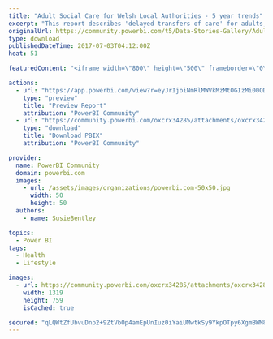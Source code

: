 ```yaml
---
title: "Adult Social Care for Welsh Local Authorities - 5 year trends"
excerpt: "This report describes 'delayed transfers of care' for adults, for all Welsh Local Authorities each month over the last 5 years; highlighting the top"
originalUrl: https://community.powerbi.com/t5/Data-Stories-Gallery/Adult-Social-Care-for-Welsh-Local-Authorities-5-year-trends/m-p/205238
type: download
publishedDateTime: 2017-07-03T04:12:00Z
heat: 51

featuredContent: "<iframe width=\"800\" height=\"500\" frameborder=\"0\" src=\"https://app.powerbi.com/view?r=eyJrIjoiNmRlMWVkMzMtOGIzMi00ODMyLTkxZmEtOTViYmMwYWYwYzBiIiwidCI6IjJmYmQ1NGQwLTc3YTgtNGQyMy1hZTUxLWRiZmY5MTA0ZDY1YyIsImMiOjh9\"></iframe>"

actions:
  - url: "https://app.powerbi.com/view?r=eyJrIjoiNmRlMWVkMzMtOGIzMi00ODMyLTkxZmEtOTViYmMwYWYwYzBiIiwidCI6IjJmYmQ1NGQwLTc3YTgtNGQyMy1hZTUxLWRiZmY5MTA0ZDY1YyIsImMiOjh9"
    type: "preview"
    title: "Preview Report"
    attribution: "PowerBI Community"
  - url: "https://community.powerbi.com/oxcrx34285/attachments/oxcrx34285/DataStoriesGallery/931/2/Wales%20Delayed%20Transfers%20of%20Care.pbix"
    type: "download"
    title: "Download PBIX"
    attribution: "PowerBI Community"

provider:
  name: PowerBI Community
  domain: powerbi.com
  images:
    - url: /assets/images/organizations/powerbi.com-50x50.jpg
      width: 50
      height: 50
  authors:
    - name: SusieBentley

topics:
  - Power BI
tags:
  - Health
  - Lifestyle

images:
  - url: https://community.powerbi.com/oxcrx34285/attachments/oxcrx34285/DataStoriesGallery/931/1/Wales%20Delayed%20Transfers%20of%20Care%20PBI.PNG
    width: 1319
    height: 759
    isCached: true

secured: "qLQWtZfUbvuDnp2+9ZtVbOp4amEpUnIuz0iYaiUMwtkSy9YkpOTpy6XgmBWM8FBnrBddqAW9lKV38/gLRzOzDtXb9NDsu5DPbybhDQzQgy2Z1E0z1bzXCYjmPDTU2NbumTrkDpulECSPUQxzp/ISBqwcg9xg3gUYkLuAbtSauEVaPVaUZI88qQwkp6dOyYnuW10eykC55Fybh7oMd6RPZmDDbHcU2e5t8ZIOvLHmMioYWY2sHK2SjFBBHZV3yguS7aNSW668iAejApEc42qmyHpl2ygxibAZ77WPSMVjvsXecZkFs266/U+xQef7S8Q2Tp0qAtDKV+q2ywMxabMG09bnTMrDIjdoesyBvqJG6SXXbATP99LULFvy8NYrCKytWreTmDau4dKFoeDhQv6V5ICS8avKVB4kxsojiNyi7q4=;X9W5/hB/OuBYbFWz9GrliA=="
---
```



